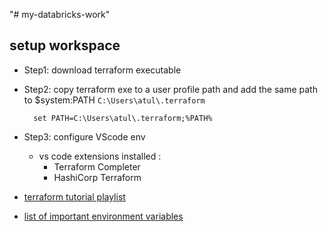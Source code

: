 "# my-databricks-work" 

## setup workspace

- Step1: download terraform executable
- Step2: copy terraform exe to a user profile path and add the same path to $system:PATH `C:\Users\atul\.terraform`
  ```
    set PATH=C:\Users\atul\.terraform;%PATH%
  ```
- Step3: configure VScode env
  - vs code extensions installed : 
    - Terraform Completer
    - HashiCorp Terraform



- [terraform tutorial playlist](https://www.youtube.com/playlist?list=PL8HowI-L-3_9bkocmR3JahQ4Y-Pbqs2Nt)
- [list of important environment variables](https://github.com/databrickslabs/terraform-provider-databricks/blob/master/docs/index.md#Environment-variables)

